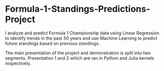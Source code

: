 # Formula-1-Standings-Predictions-Project
I analyze and predict Formula 1 Championship data using Linear Regression to identify trends in the past 50 years and use Machine Learning to predict future standings based on previous standings.


The main presentation of the project and demonstration is split into two segments. Presentation 1 and 2 which are ran in Python and Julia kernels respectively.
